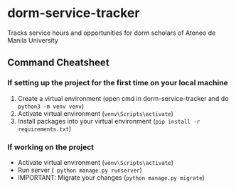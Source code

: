 # dorm-service-tracker
Tracks service hours and opportunities for dorm scholars of Ateneo de Manila University

## Command Cheatsheet
### If setting up the project for the first time on your local machine
1. Create a virtual environment (open cmd in dorm-service-tracker and do `python3 -m venv venv`)
2. Activate virtual environment (`venv\Scripts\activate`)
3. Install packages into your virtual environment (`pip install -r requirements.txt`)

### If working on the project
- Activate virtual environment (`venv\Scripts\activate`)
- Run server (` python manage.py runserver`)
- IMPORTANT: Migrate your changes (`python manage.py migrate`)